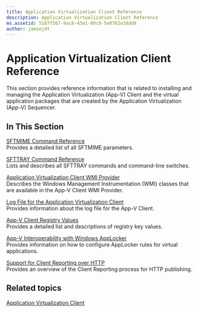 ```yaml
---
title: Application Virtualization Client Reference
description: Application Virtualization Client Reference
ms.assetid: 5107f567-9ac8-43e1-89c8-5e0762e3ddd8
author: jamiejdt
---
```


# Application Virtualization Client Reference


This section provides reference information that is related to installing and managing the Application Virtualization (App-V) Client and the virtual application packages that are created by the Application Virtualization (App-V) Sequencer.

## In This Section


<a href="" id="sftmime--command-reference"></a>[SFTMIME Command Reference](sftmime--command-reference.md)  
Provides a detailed list of all SFTMIME parameters.

<a href="" id="sfttray-command-reference"></a>[SFTTRAY Command Reference](sfttray-command-reference.md)  
Lists and describes all SFTTRAY commands and command-line switches.

<a href="" id="application-virtualization-client-wmi-provider"></a>[Application Virtualization Client WMI Provider](application-virtualization-client-wmi-provider.md)  
Describes the Windows Management Instrumentation (WMI) classes that are available in the App-V Client WMI Provider.

<a href="" id="log-file-for-the-application-virtualization-client"></a>[Log File for the Application Virtualization Client](log-file-for-the-application-virtualization-client.md)  
Provides information about the log file for the App-V Client.

<a href="" id="app-v-client-registry-values"></a>[App-V Client Registry Values](app-v-client-registry-values-sp1.md)  
Provides a detailed list and descriptions of registry key values.

<a href="" id="app-v-interoperability-with-windows-applocker"></a>[App-V Interoperability with Windows AppLocker](app-v-interoperability-with-windows-applocker.md)  
Provides information on how to configure AppLocker rules for virtual applications.

<a href="" id="support-for-client-reporting-over-http"></a>[Support for Client Reporting over HTTP](support-for-client-reporting-over-http.md)  
Provides an overview of the Client Reporting process for HTTP publishing.

## Related topics


[Application Virtualization Client](application-virtualization-client.md)

 

 





